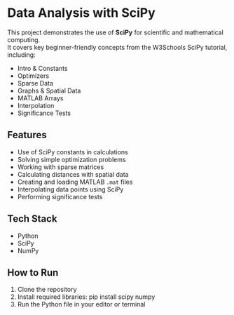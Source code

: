 # Data Analysis with SciPy

This project demonstrates the use of **SciPy** for scientific and mathematical computing.  
It covers key beginner-friendly concepts from the W3Schools SciPy tutorial, including:

- Intro & Constants  
- Optimizers  
- Sparse Data  
- Graphs & Spatial Data  
- MATLAB Arrays  
- Interpolation  
- Significance Tests  

## Features
- Use of SciPy constants in calculations  
- Solving simple optimization problems  
- Working with sparse matrices  
- Calculating distances with spatial data  
- Creating and loading MATLAB `.mat` files  
- Interpolating data points using SciPy  
- Performing significance tests  

## Tech Stack
- Python  
- SciPy  
- NumPy  

## How to Run
1. Clone the repository
2. Install required libraries: pip install scipy numpy
3. Run the Python file in your editor or terminal  
 



